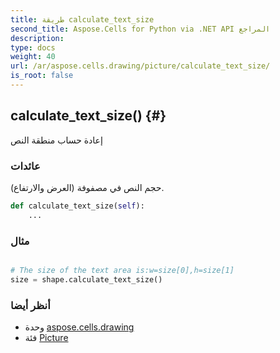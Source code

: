 ```yaml
---
title: طريقة calculate_text_size
second_title: Aspose.Cells for Python via .NET API المراجع
description:
type: docs
weight: 40
url: /ar/aspose.cells.drawing/picture/calculate_text_size/
is_root: false
---
```

##  calculate_text_size() {#}
إعادة حساب منطقة النص


###  عائدات

حجم النص في مصفوفة (العرض والارتفاع).


```python
def calculate_text_size(self):
    ...
```



###  مثال

```python

# The size of the text area is:w=size[0],h=size[1]
size = shape.calculate_text_size()

```



###  أنظر أيضا
* وحدة [aspose.cells.drawing](../../)
* فئة [Picture](/cells/python-net/ar/aspose.cells.drawing/picture)
